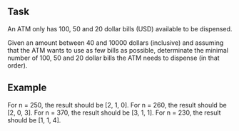 ## Task
An ATM only has 100, 50 and 20 dollar bills (USD) available to be dispensed.

Given an amount between 40 and 10000 dollars (inclusive) and assuming that the ATM wants to use as few bills as possible, determinate the minimal number of 100, 50 and 20 dollar bills the ATM needs to dispense (in that order).

## Example
For n = 250, the result should be [2, 1, 0].
For n = 260, the result should be [2, 0, 3].
For n = 370, the result should be [3, 1, 1].
For n = 230, the result should be [1, 1, 4].